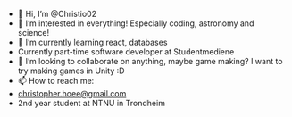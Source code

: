 - 👋 Hi, I’m @Christio02
- 👀 I’m interested in everything! Especially coding, astronomy and science!
- 🌱 I’m currently learning react, databases
- Currently part-time software developer at Studentmediene
- 💞️ I’m looking to collaborate on anything, maybe game making? I want to try making games in Unity :D
- 📫 How to reach me:
-   christopher.hoee@gmail.com
-   2nd year student at NTNU in Trondheim

<!---
Christio02/Christio02 is a ✨ special ✨ repository because its `README.md` (this file) appears on your GitHub profile.
You can click the Preview link to take a look at your changes.
--->
